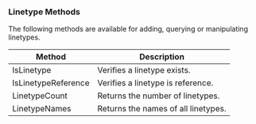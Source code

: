 ### Linetype Methods

The following methods are available for adding, querying or manipulating linetypes.  
 
| Method | Description |
|-|-|
| IsLinetype | Verifies a linetype exists. |
| IsLinetypeReference | Verifies a linetype is reference. |
| LinetypeCount | Returns the number of linetypes. |
| LinetypeNames | Returns the names of all linetypes. |
